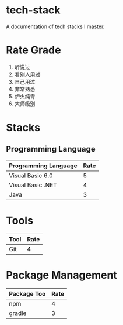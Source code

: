 # tech-stack
A documentation of tech stacks I master.

# Rate Grade

1. 听说过
1. 看别人用过
1. 自己用过
1. 非常熟悉
1. 炉火纯青
1. 大师级别

# Stacks



## Programming Language

Programming Language | Rate
-------------------- | -------------
Visual Basic 6.0     | 5
Visual Basic .NET    | 4
Java                 | 3


# Tools

Tool                 | Rate
-------------------- | -------------
Git                  | 4


# Package Management

Package Too          | Rate
-------------------- | -------------
npm                  | 4
gradle               | 3
